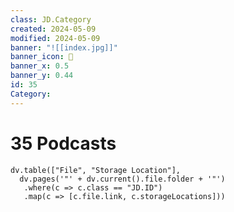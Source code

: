 ```yaml
---
class: JD.Category
created: 2024-05-09
modified: 2024-05-09
banner: "![[index.jpg]]"
banner_icon: 📇
banner_x: 0.5
banner_y: 0.44
id: 35
Category:
---
```


# 35 Podcasts

```dataviewjs
dv.table(["File", "Storage Location"],
  dv.pages('"' + dv.current().file.folder + '"')
   .where(c => c.class == "JD.ID")
   .map(c => [c.file.link, c.storageLocations]))
```
